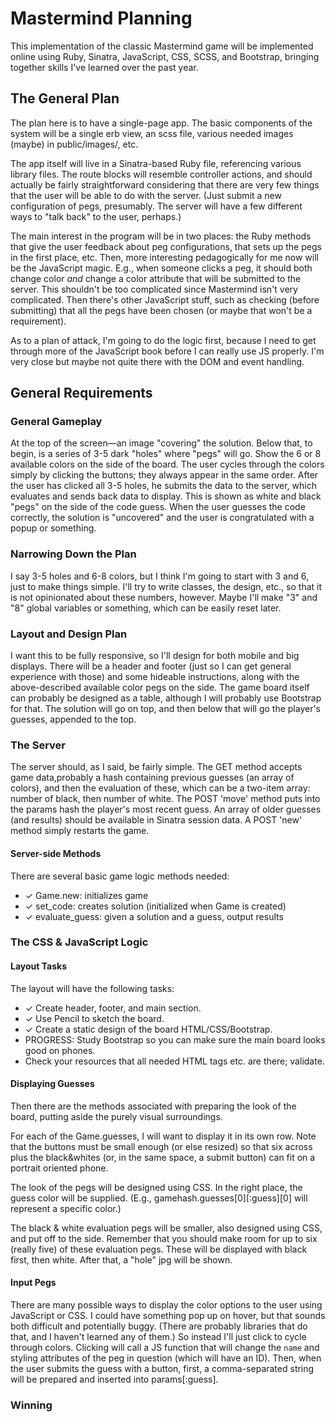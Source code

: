# Mastermind Planning

This implementation of the classic Mastermind game will be implemented online
using Ruby, Sinatra, JavaScript, CSS, SCSS, and Bootstrap, bringing together
skills I've learned over the past year.

## The General Plan

The plan here is to have a single-page app. The basic components of the system
will be a single erb view, an scss file, various needed images (maybe) in
public/images/, etc.

The app itself will live in a Sinatra-based Ruby file, referencing various
library files. The route blocks will resemble controller actions, and should
actually be fairly straightforward considering that there are very few things
that the user will be able to do with the server. (Just submit a new
configuration of pegs, presumably. The server will have a few different ways
to "talk back" to the user, perhaps.)

The main interest in the program will be in two places: the Ruby methods that
give the user feedback about peg configurations, that sets up the pegs in the
first place, etc. Then, more interesting pedagogically for me now will be
the JavaScript magic. E.g., when someone clicks a peg, it should both change
color *and* change a color attribute that will be submitted to the server.
This shouldn't be too complicated since Mastermind isn't very complicated.
Then there's other JavaScript stuff, such as checking (before submitting) that
all the pegs have been chosen (or maybe that won't be a requirement).

As to a plan of attack, I'm going to do the logic first, because I need to get
through more of the JavaScript book before I can really use JS properly. I'm
very close but maybe not quite there with the DOM and event handling.


## General Requirements

### General Gameplay

At the top of the screen—an image "covering" the solution. Below that, to
begin, is a series of 3-5 dark "holes" where "pegs" will go. Show the 6 or 8
available colors on the side of the board. The user cycles through the colors
simply by clicking the buttons; they always appear in the same order. After
the user has clicked all 3-5 holes, he submits the data to the server, which
evaluates and sends back data to display. This is shown as white and black
"pegs" on the side of the code guess. When the user guesses the code
correctly, the solution is "uncovered" and the user is congratulated with
a popup or something.

### Narrowing Down the Plan

I say 3-5 holes and 6-8 colors, but I think I'm going to start with 3 and 6,
just to make things simple. I'll try to write classes, the design, etc., so
that it is not opinionated about these numbers, however. Maybe I'll make "3"
and "8" global variables or something, which can be easily reset later.

### Layout and Design Plan

I want this to be fully responsive, so I'll design for both mobile and big
displays. There will be a header and footer (just so I can get general
experience with those) and some hideable instructions, along with the
above-described available color pegs on the side. The game board itself can
probably be designed as a table, although I will probably use Bootstrap for
that. The solution will go on top, and then below that will go the player's
guesses, appended to the top.

### The Server

The server should, as I said, be fairly simple. The GET method accepts game
data,probably a hash containing previous guesses (an array of colors), and then
the evaluation of these, which can be a two-item array: number of black, then
number of white. The POST 'move' method puts into the params hash the player's
most recent guess. An array of older guesses (and results) should be available
in Sinatra session data. A POST 'new' method simply restarts the game.

#### Server-side Methods

There are several basic game logic methods needed:
* &#10003; Game.new: initializes game
* &#10003; set_code: creates solution (initialized when Game is created)
* &#10003; evaluate_guess: given a solution and a guess, output results

### The CSS & JavaScript Logic

#### Layout Tasks

The layout will have the following tasks:

* &#10003; Create header, footer, and main section.
* &#10003; Use Pencil to sketch the board.
* &#10003; Create a static design of the board HTML/CSS/Bootstrap.
* PROGRESS: Study Bootstrap so you can make sure the main board looks good on phones.
* Check your resources that all needed HTML tags etc. are there; validate.

#### Displaying Guesses

Then there are the methods associated with preparing the look of the board,
putting aside the purely visual surroundings.

For each of the Game.guesses, I will want to display it in its own row. Note
that the buttons must be small enough (or else resized) so that six across plus
the black&whites (or, in the same space, a submit button) can fit on a portrait
oriented phone.

The look of the pegs will be designed using CSS. In the right place, the guess
color will be supplied. (E.g., gamehash.guesses[0][:guess][0] will represent a
specific color.)

The black & white evaluation pegs will be smaller, also designed using CSS, and
put off to the side. Remember that you should make room for up to six (really
five) of these evaluation pegs. These will be displayed with black first, then
white. After that, a "hole" jpg will be shown.

#### Input Pegs

There are many possible ways to display the color options to the user using
JavaScript or CSS. I could have something pop up on hover, but that sounds both
difficult and potentially buggy. (There are probably libraries that do that,
and I haven't learned any of them.) So instead I'll just click to cycle through
colors. Clicking will call a JS function that will change the `name` and
styling attributes of the peg in question (which will have an ID). Then, when
the user submits the guess with a button, first, a comma-separated string will
be prepared and inserted into params[:guess].

### Winning
